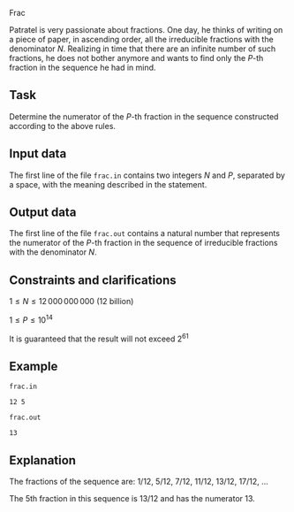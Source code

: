 Frac

Patratel is very passionate about fractions. One day, he thinks of writing on a piece of paper, in ascending order, all the irreducible fractions with the denominator $N$. Realizing in time that there are an infinite number of such fractions, he does not bother anymore and wants to find only the $P$-th fraction in the sequence he had in mind.

## Task

Determine the numerator of the $P$-th fraction in the sequence constructed according to the above rules.

## Input data
The first line of the file `frac.in` contains two integers $N$ and $P$, separated by a space, with the meaning described in the statement.

## Output data
The first line of the file `frac.out` contains a natural number that represents the numerator of the $P$-th fraction in the sequence of irreducible fractions with the denominator $N$.

## Constraints and clarifications
$1 \leq N \leq 12\,000\,000\,000$ (12 billion)

$1 \leq P \leq 10^{14}$

It is guaranteed that the result will not exceed $2^{61}$

## Example

`frac.in` 
```
12 5
``` 

`frac.out` 
```
13
```

## Explanation

The fractions of the sequence are: $1/12$, $5/12$, $7/12$, $11/12$, $13/12$, $17/12$, $\dots$

The 5th fraction in this sequence is $13/12$ and has the numerator $13$.